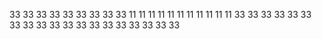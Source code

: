 33
33
33
33
33
33
33
33
33
11
11
11
11
11
11
11
11
11
11
11
33
33
33
33
33
33
33
33
33
33
33
33
33
33
33
33
33
33
33
